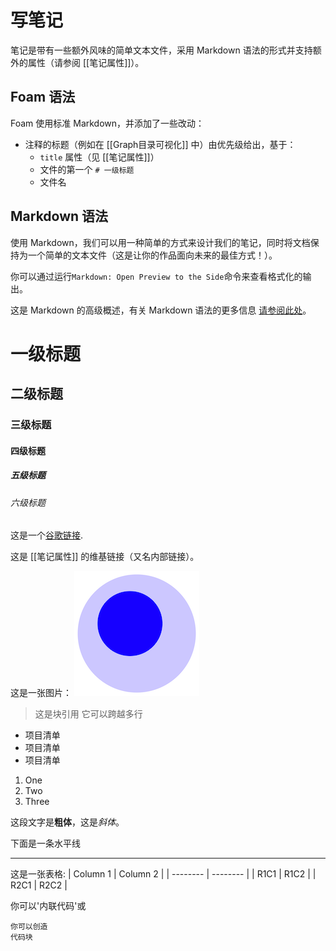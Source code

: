 # 写笔记

笔记是带有一些额外风味的简单文本文件，采用 Markdown 语法的形式并支持额外的属性（请参阅 [[笔记属性]]）。

## Foam 语法

Foam 使用标准 Markdown，并添加了一些改动：

- 注释的标题（例如在 [[Graph目录可视化]] 中）由优先级给出，基于：
  - `title` 属性（见 [[笔记属性]]）
  - 文件的第一个 `# 一级标题`
  - 文件名

## Markdown 语法

使用 Markdown，我们可以用一种简单的方式来设计我们的笔记，同时将文档保持为一个简单的文本文件（这是让你的作品面向未来的最佳方式！）。

你可以通过运行`Markdown: Open Preview to the Side`命令来查看格式化的输出。

这是 Markdown 的高级概述，有关 Markdown 语法的更多信息 [请参阅此处](https://commonmark.org/help/)。

# 一级标题

## 二级标题

### 三级标题

#### 四级标题

##### 五级标题

###### 六级标题

这是一个[谷歌链接](https://www.google.com).

这是 [[笔记属性]] 的维基链接（又名内部链接）。

这是一张图片：
![图片](../attachments/foam-icon.png)

> 这是块引用
> 它可以跨越多行

- 项目清单
- 项目清单
- 项目清单

1. One
2. Two
3. Three

这段文字是**粗体**，这是*斜体*。

下面是一条水平线

---

这是一张表格:
| Column 1 | Column 2 |
| -------- | -------- |
| R1C1     | R1C2     |
| R2C1     | R2C2     |

你可以'内联代码'或

```text
你可以创造
代码块
```
